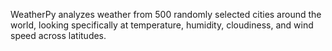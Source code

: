 WeatherPy analyzes weather from 500 randomly selected cities around the world, looking specifically at temperature, humidity, cloudiness, and wind speed across latitudes.